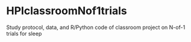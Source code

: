 # HPIclassroomNof1trials
Study protocol, data, and R/Python code of classroom project on N-of-1 trials for sleep
